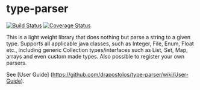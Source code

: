 type-parser
================
[![Build Status](https://travis-ci.org/drapostolos/type-parser.svg?branch=master)](https://travis-ci.org/drapostolos/type-parser)
[![Coverage Status](https://coveralls.io/repos/drapostolos/type-parser/badge.png)](https://coveralls.io/r/drapostolos/type-parser)

This is a light weight library that does nothing but parse a string to a given type. 
Supports all applicable java classes, such as Integer, File, Enum, Float etc., including generic Collection types/interfaces 
such as List, Set, Map, arrays and even custom made types. Also possible to register your own parsers.

See [User Guide] (https://github.com/drapostolos/type-parser/wiki/User-Guide).

